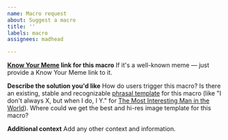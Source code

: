 ```yaml
---
name: Macro request
about: Suggest a macro
title: ''
labels: macro
assignees: madhead

---
```


**[Know Your Meme](https://knowyourmeme.com) link for this macro**
If it's a well-known meme — just provide a Know Your Meme link to it.

**Describe the solution you'd like**
How do users trigger this macro? Is there an existing, stable and recognizable [phrasal template](https://en.wikipedia.org/wiki/Phrasal_template) for this macro (like "I don't always X, but when I do, I Y." for [The Most Interesting Man in the World](https://knowyourmeme.com/memes/the-most-interesting-man-in-the-world)). Where could we get the best and hi-res image template for this macro?

**Additional context**
Add any other context and information.
